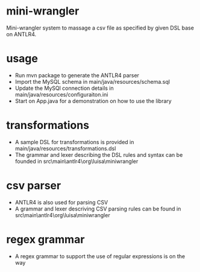 # mini-wrangler
Mini-wrangler system to massage a csv file as specified by given DSL base on ANTLR4.

# usage

- Run mvn package to generate the ANTLR4 parser
- Import the MySQL schema in main/java/resources/schema.sql
- Update the MySQl connection details in main/java/resources/configuraiton.ini
- Start on App.java for a demonstration on how to use the library

# transformations

- A sample DSL for transformations is provided in main/java/resources/transformations.dsl
- The grammar and lexer describing the DSL rules and syntax can be founded in src\main\antlr4\org\luisa\miniwrangler

# csv parser

- ANTLR4 is also used for parsing CSV
- A grammar and lexer descriving CSV parsing rules can be found in src\main\antlr4\org\luisa\miniwrangler

# regex grammar

- A regex grammar to support the use of regular expressions is on the way
